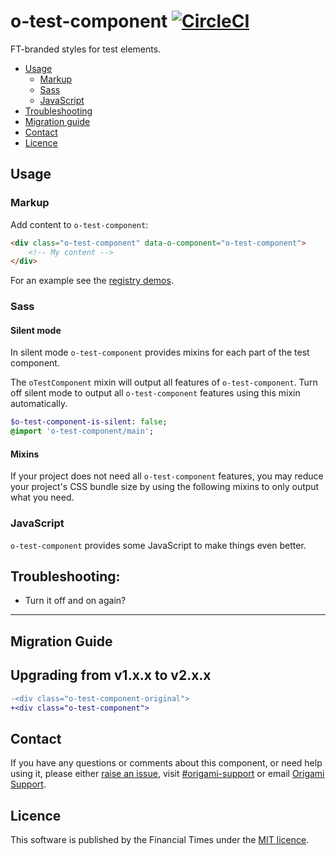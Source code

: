 # o-test-component [![CircleCI](https://circleci.com/gh/Financial-Times/o-test-component.png?style=shield&circle-token=8d39afee1e3c3b1f586770034db9673b791cb4f8)](https://circleci.com/gh/Financial-Times/o-test-component)

FT-branded styles for test elements.

- [Usage](#usage)
	- [Markup](#markup)
	- [Sass](#sass)
	- [JavaScript](#javascript)
- [Troubleshooting](#troubleshooting)
- [Migration guide](#migration-guide)
- [Contact](#contact)
- [Licence](#licence)


## Usage

### Markup

Add content to `o-test-component`:

```html
<div class="o-test-component" data-o-component="o-test-component">
    <!-- My content -->
</div>
```

For an example see the [registry demos](https://www.ft.com/__origami/service/build/v2/demos/o-test-component/).

### Sass

#### Silent mode

In silent mode `o-test-component` provides mixins for each part of the test component.

The `oTestComponent` mixin will output all features of `o-test-component`. Turn off silent mode to output all `o-test-component` features using this mixin automatically.

```   sass
$o-test-component-is-silent: false;
@import 'o-test-component/main';
```

#### Mixins

If your project does not need all `o-test-component` features, you may reduce your project's CSS bundle size by using the following mixins to only output what you need.

### JavaScript

`o-test-component` provides some JavaScript to make things even better.

## Troubleshooting:

* Turn it off and on again?

----

## Migration Guide

## Upgrading from v1.x.x to v2.x.x

```diff
-<div class="o-test-component-original">
+<div class="o-test-component">
```

## Contact

If you have any questions or comments about this component, or need help using it, please either [raise an issue](https://github.com/Financial-Times/o-test-component/issues), visit [#origami-support](https://financialtimes.slack.com/messages/origami-support/) or email [Origami Support](mailto:origami-support@ft.com).

## Licence

This software is published by the Financial Times under the [MIT licence](http://opensource.org/licenses/MIT).

[bem]: http://getbem.com/naming/
